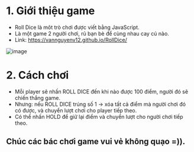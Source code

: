 # 1. Giới thiệu game
- Roll Dice là môt trò chơi được viết bằng JavaScript.
- Là một game 2 người chơi, rủ bạn bè để cùng nhau cay cú nào.
- Link: https://vannguyenv12.github.io/RollDice/

![image](https://user-images.githubusercontent.com/88303019/161009727-7c52d8e3-98bc-464a-8b3e-e17e2d8e75be.png)


# 2. Cách chơi
- Mỗi player sẽ nhấn ROLL DICE đến khi nào được 100 điểm, người đó sẽ chiến thắng game.
- Nhưng: nếu ROLL DICE trúng số 1 -> xóa tất cả điểm mà người chơi đó có được, và chuyển lượt chơi cho player tiếp theo.
- Có thể nhấn HOLD để giữ lại điểm và chuyển lượt cho người chơi tiếp theo.

## Chúc các bác chơi game vui vẻ không quạo =)).
